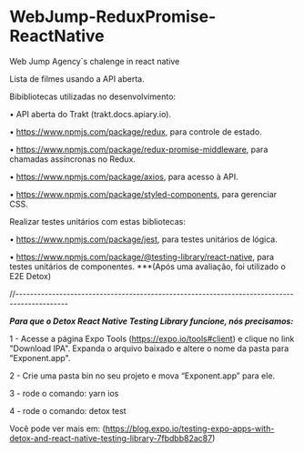 # WebJump-ReduxPromise-ReactNative
Web Jump Agency`s chalenge in react native


Lista de filmes usando a API aberta.

Bibibliotecas utilizadas no desenvolvimento:

• API aberta do Trakt (trakt.docs.apiary.io).

• https://www.npmjs.com/package/redux, para controle de estado.

• https://www.npmjs.com/package/redux-promise-middleware, para chamadas assíncronas no Redux.

• https://www.npmjs.com/package/axios, para acesso à API.

• https://www.npmjs.com/package/styled-components, para gerenciar CSS.


Realizar testes unitários com estas bibliotecas:


• https://www.npmjs.com/package/jest, para testes unitários de lógica.

• https://www.npmjs.com/package/@testing-library/react-native, para testes unitários de componentes.
***(Após uma avaliação, foi utilizado o E2E Detox)

//--------------------------------------------------------------------------------------------

***Para que o Detox React Native Testing Library funcione, nós precisamos:***


1 - Acesse a página Expo Tools (https://expo.io/tools#client) e clique no link "Download IPA". Expanda o arquivo baixado e altere o nome da pasta para "Exponent.app".

2 - Crie uma pasta bin no seu projeto e mova “Exponent.app” para ele.

3 - rode o comando: yarn ios

4 - rode o comando: detox test

Você pode ver mais em: (https://blog.expo.io/testing-expo-apps-with-detox-and-react-native-testing-library-7fbdbb82ac87)







